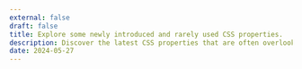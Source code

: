 ```yaml
---
external: false
draft: false
title: Explore some newly introduced and rarely used CSS properties.
description: Discover the latest CSS properties that are often overlooked by developers.
date: 2024-05-27
---
```



